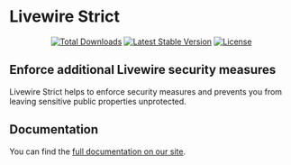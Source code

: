 # Livewire Strict

<p align="center">  
<a href="https://packagist.org/packages/wire-elements/livewire-strict"><img src="https://img.shields.io/packagist/dt/wire-elements/livewire-strict" alt="Total Downloads"></a>
<a href="https://packagist.org/packages/wire-elements/livewire-strict"><img src="https://img.shields.io/packagist/v/wire-elements/livewire-strict" alt="Latest Stable Version"></a>
<a href="https://packagist.org/packages/wire-elements/livewire-strict"><img src="https://img.shields.io/packagist/l/wire-elements/livewire-strict" alt="License"></a>
</p>

## Enforce additional Livewire security measures
Livewire Strict helps to enforce security measures and prevents you from leaving sensitive public properties unprotected.

## Documentation
You can find the [full documentation on our site](https://wire-elements.dev/blog/livewire-strict-enforce-additional-security-measures-to-livewire).
